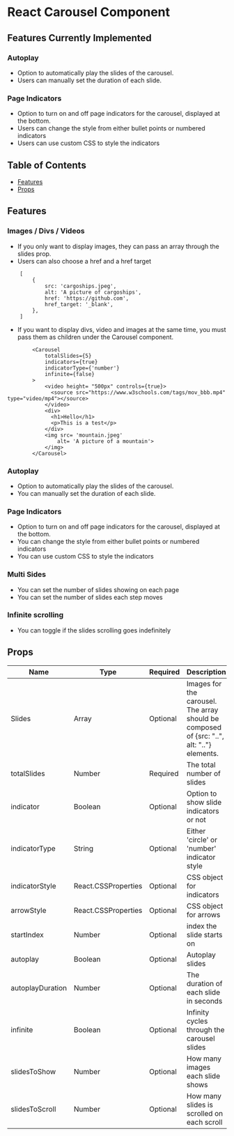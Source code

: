# React Carousel Component
## Features Currently Implemented
### Autoplay
- Option to automatically play the slides of the carousel. 
- Users can manually set the duration of each slide.
### Page Indicators
- Option to turn on and off page indicators for the carousel, displayed at the bottom.
- Users can change the style from either bullet points or numbered indicators
- Users can use custom CSS to style the indicators

## Table of Contents

- [Features](##Features)
- [Props](##Props)

## Features

### Images / Divs / Videos

- If you only want to display images, they can pass an array through the slides prop.
- Users can also choose a href and a href target

```react
    [
        {
            src: 'cargoships.jpeg',
            alt: 'A picture of cargoships',
            href: 'https://github.com',
            href_target: '_blank',
        },
    ]
```

- If you want to display divs, video and images at the same time, you must pass them as children under the Carousel component.
  
```react
        <Carousel 
            totalSlides={5}
            indicators={true}
            indicatorType={'number'}
            infinite={false}
        >
            <video height= "500px" controls={true}>
              <source src="https://www.w3schools.com/tags/mov_bbb.mp4" type="video/mp4"></source>
            </video>
            <div>
              <h1>Hello</h1>
              <p>This is a test</p>
            </div>
            <img src= 'mountain.jpeg' 
                alt= 'A picture of a mountain'>
            </img>
        </Carousel>
```

### Autoplay

- Option to automatically play the slides of the carousel.
- You can manually set the duration of each slide.

### Page Indicators

- Option to turn on and off page indicators for the carousel, displayed at the bottom.
- You can change the style from either bullet points or numbered indicators
- You can use custom CSS to style the indicators

### Multi Sides

- You can set the number of slides showing on each page
- You can set the number of slides each step moves

### Infinite scrolling

- You can toggle if the slides scrolling goes indefinitely

## Props

| Name             | Type                | Required | Description                                                                               | Default  |
|------------------|---------------------|----------|-------------------------------------------------------------------------------------------|----------|
| Slides           | Array               | Optional | Images for the carousel. The array should be composed of {src: "..", alt: ".."} elements. |          |
| totalSlides      | Number              | Required | The total number of slides                                                                |          |
| indicator        | Boolean             | Optional | Option to show slide indicators or not                                                    | False    |
| indicatorType    | String              | Optional | Either 'circle' or 'number' indicator style                                               | 'circle' |
| indicatorStyle   | React.CSSProperties | Optional | CSS object for indicators                                                                 |          |
| arrowStyle       | React.CSSProperties | Optional | CSS object for arrows                                                                     |          |
| startIndex       | Number              | Optional | index the slide starts on                                                                 | 0        |
| autoplay         | Boolean             | Optional | Autoplay slides                                                                           | False    |
| autoplayDuration | Number              | Optional | The duration of each slide in seconds                                                     | 2        |
| infinite         | Boolean             | Optional | Infinity cycles through the carousel slides                                               | True     |
| slidesToShow     | Number              | Optional | How many images each slide shows                                                          | 1        |
| slidesToScroll   | Number              | Optional | How many slides is scrolled on each scroll                                                | 1        |